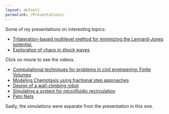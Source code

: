 ```yaml
---
layout: default
permalink: /Presentations/
---
```




Some of my presentations on interesting topics:
* [Trilateration-based multilevel method for minimizing the Lennard-Jones potential.](pdfs/MLLJ_presentation_CASSC.pdf)
* [Exploration of chaos in shock waves](pdfs/Chaos.pdf)

Click on movie to see the videos.
* [Computational techniques for problems in civil engineering: Finite Volumes](pdfs/Civil_clawpack.pdf)
* [Modeling Chemotaxis using fractional step approaches](pdfs/Chemotaxis.pdf)
* [Design of a wall-climbing robot](pdfs/Design.pptx)
* [Simulating a system for microfluidic recirculation ](pdfs/MEMS.pptx)
* [Petri Nets](pdfs/Petri_Nets.pptx)

Sadly, the simulations were separate from the presentation in this one.


